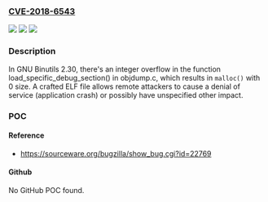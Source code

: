 ### [CVE-2018-6543](https://cve.mitre.org/cgi-bin/cvename.cgi?name=CVE-2018-6543)
![](https://img.shields.io/static/v1?label=Product&message=n%2Fa&color=blue)
![](https://img.shields.io/static/v1?label=Version&message=n%2Fa&color=blue)
![](https://img.shields.io/static/v1?label=Vulnerability&message=n%2Fa&color=brighgreen)

### Description

In GNU Binutils 2.30, there's an integer overflow in the function load_specific_debug_section() in objdump.c, which results in `malloc()` with 0 size. A crafted ELF file allows remote attackers to cause a denial of service (application crash) or possibly have unspecified other impact.

### POC

#### Reference
- https://sourceware.org/bugzilla/show_bug.cgi?id=22769

#### Github
No GitHub POC found.

